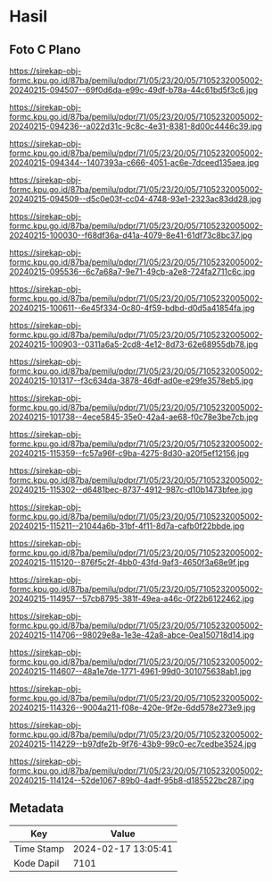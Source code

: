 # Hasil

## Foto C Plano

https://sirekap-obj-formc.kpu.go.id/87ba/pemilu/pdpr/71/05/23/20/05/7105232005002-20240215-094507--69f0d6da-e99c-49df-b78a-44c61bd5f3c6.jpg

https://sirekap-obj-formc.kpu.go.id/87ba/pemilu/pdpr/71/05/23/20/05/7105232005002-20240215-094236--a022d31c-9c8c-4e31-8381-8d00c4446c39.jpg

https://sirekap-obj-formc.kpu.go.id/87ba/pemilu/pdpr/71/05/23/20/05/7105232005002-20240215-094344--1407393a-c666-4051-ac6e-7dceed135aea.jpg

https://sirekap-obj-formc.kpu.go.id/87ba/pemilu/pdpr/71/05/23/20/05/7105232005002-20240215-094509--d5c0e03f-cc04-4748-93e1-2323ac83dd28.jpg

https://sirekap-obj-formc.kpu.go.id/87ba/pemilu/pdpr/71/05/23/20/05/7105232005002-20240215-100030--f68df36a-d41a-4079-8e41-61df73c8bc37.jpg

https://sirekap-obj-formc.kpu.go.id/87ba/pemilu/pdpr/71/05/23/20/05/7105232005002-20240215-095536--6c7a68a7-9e71-49cb-a2e8-724fa2711c6c.jpg

https://sirekap-obj-formc.kpu.go.id/87ba/pemilu/pdpr/71/05/23/20/05/7105232005002-20240215-100611--6e45f334-0c80-4f59-bdbd-d0d5a41854fa.jpg

https://sirekap-obj-formc.kpu.go.id/87ba/pemilu/pdpr/71/05/23/20/05/7105232005002-20240215-100903--0311a6a5-2cd8-4e12-8d73-62e68955db78.jpg

https://sirekap-obj-formc.kpu.go.id/87ba/pemilu/pdpr/71/05/23/20/05/7105232005002-20240215-101317--f3c634da-3878-46df-ad0e-e29fe3578eb5.jpg

https://sirekap-obj-formc.kpu.go.id/87ba/pemilu/pdpr/71/05/23/20/05/7105232005002-20240215-101738--4ece5845-35e0-42a4-ae68-f0c78e3be7cb.jpg

https://sirekap-obj-formc.kpu.go.id/87ba/pemilu/pdpr/71/05/23/20/05/7105232005002-20240215-115359--fc57a96f-c9ba-4275-8d30-a20f5ef12156.jpg

https://sirekap-obj-formc.kpu.go.id/87ba/pemilu/pdpr/71/05/23/20/05/7105232005002-20240215-115302--d6481bec-8737-4912-987c-d10b1473bfee.jpg

https://sirekap-obj-formc.kpu.go.id/87ba/pemilu/pdpr/71/05/23/20/05/7105232005002-20240215-115211--21044a6b-31bf-4f11-8d7a-cafb0f22bbde.jpg

https://sirekap-obj-formc.kpu.go.id/87ba/pemilu/pdpr/71/05/23/20/05/7105232005002-20240215-115120--876f5c2f-4bb0-43fd-9af3-4650f3a68e9f.jpg

https://sirekap-obj-formc.kpu.go.id/87ba/pemilu/pdpr/71/05/23/20/05/7105232005002-20240215-114957--57cb8795-381f-49ea-a46c-0f22b6122462.jpg

https://sirekap-obj-formc.kpu.go.id/87ba/pemilu/pdpr/71/05/23/20/05/7105232005002-20240215-114706--98029e8a-1e3e-42a8-abce-0ea150718d14.jpg

https://sirekap-obj-formc.kpu.go.id/87ba/pemilu/pdpr/71/05/23/20/05/7105232005002-20240215-114607--48a1e7de-1771-4961-99d0-301075638ab1.jpg

https://sirekap-obj-formc.kpu.go.id/87ba/pemilu/pdpr/71/05/23/20/05/7105232005002-20240215-114326--9004a211-f08e-420e-9f2e-6dd578e273e9.jpg

https://sirekap-obj-formc.kpu.go.id/87ba/pemilu/pdpr/71/05/23/20/05/7105232005002-20240215-114229--b97dfe2b-9f76-43b9-99c0-ec7cedbe3524.jpg

https://sirekap-obj-formc.kpu.go.id/87ba/pemilu/pdpr/71/05/23/20/05/7105232005002-20240215-114124--52de1067-89b0-4adf-95b8-d185522bc287.jpg


## Metadata

| Key        | Value               |
| ---------- | ------------------- |
| Time Stamp | 2024-02-17 13:05:41 |
| Kode Dapil | 7101                |



